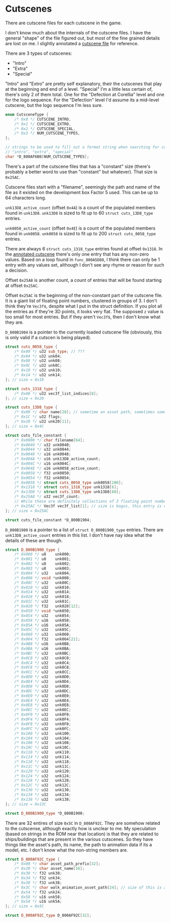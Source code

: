 # Cutscenes

There are cutscene files for each cutscene in the game.

I don't know much about the internals of the cutscene files.
I have the general "shape" of the file figured out, but most of the fine grained details are lost on me.
I slightly annotated a [cutscene file](/docs/cutscenes/level_0_intro_cutscene) for reference.

There are 3 types of cutscenes:
- "Intro"
- "Extra"
- "Special"

"Intro" and "Extro" are pretty self explanatory, their the cutscenes that play at the beginning and end of a level.
"Special" I'm a little less certain of, there's only 2 of them total.
One for the "Defection at Corellia" level and one for the logo sequence.
For the "Defection" level I'd assume its a mid-level cutscene, but the logo sequence I'm less sure.

```cpp
enum CutsceneType {
	/* 0x0 */ CUTSCENE_INTRO,
	/* 0x1 */ CUTSCENE_EXTRO,
	/* 0x2 */ CUTSCENE_SPECIAL,
	/* 0x3 */ NUM_CUTSCENE_TYPES,
};

// strings to be used to fill out a format string when searching for cutscene file assets
// "intro", "extra", "special"
char *D_800AF6B0[NUM_CUTSCENE_TYPES];
```

There's a part of the cutscene files that has a "constant" size (there's probably a better word to use than "constant" but whatever).
That size is `0x25AC`.

Cutscene files start with a "filename", seemingly the path and name of the file as it existed on the development box Factor 5 used.
This can be up to 64 characters long.

`unk13D8_active_count` (offset `0x4A`) is a count of the populated members found in `unk13D8`.
`unk13D8` is sized to fit up to 60 `struct cuts_13D8_type` entries.

`unk0058_active_count` (offset `0x4E`) is a count of the populated members found in `unk0058`.
`unk0058` is sized to fit up to 200 `struct cuts_0058_type` entries.

There are always 6 `struct cuts_1318_type` entries found at offset `0x1318`.
In the [annotated cutscene](/docs/cutscenes/level_0_intro_cutscene) there's only one entry that has any non-zero values.
Based on a loop found in `func_800A5D80`, I think there can only be 1 entry with any values set, although I don't see any rhyme or reason for such a decision.

Offset `0x25A8` is another count, a count of entries that will be found starting at offset `0x25AC`.

Offset `0x25AC` is the beginning of the non-constant part of the cutscene file.
It is a giant list of floating point numbers, clustered in groups of 3.
I don't think they're `Vec3f`s, despite what I put in the struct definition.
If you plot all the entries as if they're 3D points, it looks very flat.
The supposed `z` value is too small for most entries.
But if they aren't `Vec3f`s, then I don't know what they are.

`D_800B1904` is a pointer to the currently loaded cutscene file (obviously, this is only valid if a cutscen is being played).

```cpp
struct cuts_0058_type {
	/* 0x00 */ u32 sub_type; // ???
	/* 0x04 */ u32 unk04;
	/* 0x08 */ u32 unk08;
	/* 0x0C */ u32 unk0C;
	/* 0x10 */ u32 unk10;
	/* 0x14 */ u32 unk14;
}; // size = 0x18

struct cuts_1318_type {
	/* 0x00 */ u32 vec3f_list_indices[8];
}; // size = 0x20

struct cuts_13D8_type {
	/* 0x00 */ char name[28]; // sometime an asset path, sometimes something else
	/* 0x1C */ u32 flags;
	/* 0x20 */ u32 unk20[11];
}; // size = 0x4C

struct cuts_file_constant {
	/* 0x0000 */ char filename[64];
	/* 0x0040 */ u32 unk0040;
	/* 0x0044 */ u32 unk0044;
	/* 0x0048 */ u16 unk0048;
	/* 0x004A */ u16 unk13D8_active_count;
	/* 0x004C */ u16 unk004C;
	/* 0x004E */ u16 unk0058_active_count;
	/* 0x0050 */ f32 unk0050;
	/* 0x0054 */ f32 unk0054;
	/* 0x0058 */ struct cuts_0058_type unk0058[200];
	/* 0x1318 */ struct cuts_1318_type unk1318[6];
	/* 0x13D8 */ struct cuts_13D8_type unk13D8[60];
	/* 0x25A8 */ u32 vec3f_count;
	// While these are definitely collections of 3 floating point numbers, I don't know if they're really Vec3f's (i.e. x/y/z)
	/* 0x25AC */ Vec3f vec3f_list[1]; // size is bogus, this entry is only here to make using m2c a bit more ergonomic
}; // size = 0x25AC

struct cuts_file_constant *D_800B1904;
```

`D_800B1900` is a pointer to a list of `struct D_800B1900_type` entries.
There are `unk13D8_active_count` entries in this list.
I don't have nay idea what the details of these are though.

```cpp
struct D_800B1900_type {
	/* 0x000 */ u8    unk000;
	/* 0x001 */ u8    unk001;
	/* 0x002 */ u8    unk002;
	/* 0x003 */ u8    unk003;
	/* 0x004 */ u32   unk004;
	/* 0x008 */ void *unk008;
	/* 0x00C */ u32   unk00C;
	/* 0x010 */ u32   unk010;
	/* 0x014 */ u32   unk014;
	/* 0x018 */ u32   unk018;
	/* 0x01C */ u32   unk01C;
	/* 0x020 */ f32   unk020[12];
	/* 0x050 */ void *unk050;
	/* 0x054 */ u32   unk054;
	/* 0x058 */ u16   unk058;
	/* 0x05A */ u16   unk05A;
	/* 0x05C */ u32   unk05C;
	/* 0x060 */ u32   unk060;
	/* 0x064 */ f32   unk064[21];
	/* 0x0B8 */ u16   unk0B8;
	/* 0x0BA */ u16   unk0BA;
	/* 0x0BC */ u32   unk0BC;
	/* 0x0C0 */ u32   unk0C0;
	/* 0x0C4 */ u32   unk0C4;
	/* 0x0C8 */ u32   unk0C8;
	/* 0x0CC */ u32   unk0CC;
	/* 0x0D0 */ u32   unk0D0;
	/* 0x0D4 */ u32   unk0D4;
	/* 0x0D8 */ u32   unk0D8;
	/* 0x0DC */ u32   unk0DC;
	/* 0x0E0 */ u32   unk0E0;
	/* 0x0E4 */ u32   unk0E4;
	/* 0x0E8 */ u32   unk0E8;
	/* 0x0EC */ u32   unk0EC;
	/* 0x0F0 */ u32   unk0F0;
	/* 0x0F4 */ u32   unk0F4;
	/* 0x0F8 */ u32   unk0F8;
	/* 0x0FC */ u32   unk0FC;
	/* 0x100 */ u32   unk100;
	/* 0x104 */ u32   unk104;
	/* 0x108 */ u32   unk108;
	/* 0x10C */ u32   unk10C;
	/* 0x110 */ u32   unk110;
	/* 0x114 */ u32   unk114;
	/* 0x118 */ u32   unk118;
	/* 0x11C */ u32   unk11C;
	/* 0x120 */ u32   unk120;
	/* 0x124 */ u32   unk124;
	/* 0x128 */ u32   unk128;
	/* 0x12C */ u32   unk12C;
	/* 0x130 */ u32   unk130;
	/* 0x134 */ u32   unk134;
	/* 0x138 */ u32   unk138;
}; // size = 0x13C

struct D_800B1900_type *D_800B1900;
```

There are 32 entires of size `0x5C` in `D_800AF92C`.
They are somehow related to the cutscense, although exactly how is unclear to me.
My speculation (based on strings in the ROM near that location) is that they are related to ships/buildings that are present in the various cutscenes.
So they have things like the asset's path, its name, the path to animation data if its a model, etc.
I don't know what the non-string members are.

```cpp
struct D_800AF92C_type {
	/* 0x00 */ char asset_path_prefix[32];
	/* 0x20 */ char asset_name[16];
	/* 0x30 */ f32 unk30;
	/* 0x34 */ f32 unk34;
	/* 0x38 */ f32 unk38;
	/* 0x3C */ char walk_animation_asset_path[24]; // size of this is a bit speculative
	/* 0x54 */ f32 unk24;
	/* 0x58 */ u16 unk58;
	/* 0x5A */ u16 unk5A;
}; // size = 0x5C

struct D_800AF92C_type D_800AF92C[32];
```

